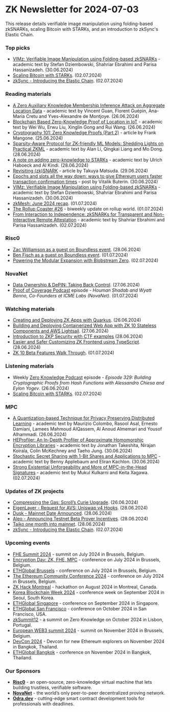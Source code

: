 # ZK Newsletter for 2024-07-03
This release details verifiable image manipulation using folding-based zkSNARKs, scaling Bitcoin with STARKs, and an introduction to zkSync's Elastic Chain.

### Top picks
* [VIMz: Verifiable Image Manipulation using Folding-based zkSNARKs](https://eprint.iacr.org/2024/1063.pdf) - academic text by Stefan Dziembowski, Shahriar Ebrahimi and Parisa Hassanizadeh. (30.06.2024)
* [Scaling Bitcoin with STARKs](https://www.youtube.com/watch?v=dhDbIAsBWx0). (02.07.2024)
* [zkSync - Introducing the Elastic Chain](https://zksync.mirror.xyz/BqdsMuLluf6AlWBgWOKoa587eQcFZq20zTf7dYblxsU). (02.07.2024)

### Reading materials
* [A Zero Auxiliary Knowledge Membership Inference Attack on Aggregate Location Data](https://arxiv.org/pdf/2406.18671) - academic text by Vincent Guan, Florent Guépin, Ana-Maria Cretu and Yves-Alexandre de Montjoye. (26.06.2024)
* [Blockchain Based Zero-Knowledge Proof of Location in IoT](https://arxiv.org/pdf/2406.18389) - academic text by Wei Wu, Erwu Liu, Xinglin Gong and Rui Wang. (26.06.2024)
* [Cryptography 101: Zero Knowledge Proofs (Part 2)](https://medium.com/@francomangone18/cryptography-101-zero-knowledge-proofs-part-2-9e14467ed0be) - article by Frank Mangone. (25.06.2024)
* [Sparsity-Aware Protocol for ZK-friendly ML Models: Shedding Lights on Practical ZKML](https://eprint.iacr.org/2024/1018.pdf) - academic text by Alan Li, Qingkai Liang and Mo Dong. (28.06.2024)
* [A note on adding zero-knowledge to STARKs](https://eprint.iacr.org/2024/1037.pdf) - academic text by Ulrich Haboeck and Al Kindi. (28.06.2024)
* [Revisiting (zk)SNARK](https://medium.com/@matsutakk/revisiting-zk-snark-580a6ca91403) - article by Takuya Matsuda. (29.06.2024)
* [Epochs and slots all the way down: ways to give Ethereum users faster transaction confirmation times](https://vitalik.eth.limo/general/2024/06/30/epochslot.html) - post by Vitalik Buterin. (30.06.2024)
* [VIMz: Verifiable Image Manipulation using Folding-based zkSNARKs](https://eprint.iacr.org/2024/1063.pdf) - academic text by Stefan Dziembowski, Shahriar Ebrahimi and Parisa Hassanizadeh. (30.06.2024)
* [zkMesh: June 2024 recap](https://zkmesh.substack.com/p/zkmesh-june-2024-recap). (01.07.2024)
* [The Rollup Coaster #26](https://taiko.mirror.xyz/2T7EvmF22vM2PS6dPw0bb5fns2cgc49ejwf2kzc6inQ) - biweekly update on rollup world. (01.07.2024)
* [From Interaction to Independence: zkSNARKs for Transparent and Non-Interactive Remote Attestation](https://eprint.iacr.org/2024/1068.pdf) - academic text by Shahriar Ebrahimi and Parisa Hassanizadeh. (02.07.2024)

### Risc0
* [Zac Williamson as a guest on Boundless event](https://x.com/RiscZero/status/1806475138852082081). (28.06.2024)
* [Ben Fisch as a guest on Boundless event](https://x.com/RiscZero/status/1807837397075337651). (01.07.2024)
* [Powering the Modular Expansion with Blobstream Zero](https://www.risczero.com/blog/powering-the-modular-expansion-with-blobstream-zero). (02.07.2024)

### NovaNet 
* [Data Ownership & DePIN: Taking Back Control](https://x.com/Farmsent_io/status/1806227412151120259). (27.06.2024)
* [Proof of Coverage Podcast](https://www.youtube.com/watch?v=2HzeD2fXpsI) episode - *Houman Shadab and Wyatt Benno, Co-Founders at ICME Labs (NovaNet)*. (01.07.2024)

### Watching materials
* [Creating and Deploying ZK Apps with Quarkus](https://www.youtube.com/watch?v=2Onl9AzuMAM). (26.06.2024)
* [Building and Deploying Containerized Web App with ZK 10 Stateless Components and AWS Lightsail](https://www.youtube.com/watch?v=1NEM06dXJfo). (27.06.2024)
* [Introduction to ZKP Security with CTF examples](https://www.youtube.com/watch?v=pCk9I4bjZ_4) (28.06.2024)
* [Easier and Safer Customizing ZK Frontend using TypeScript](https://www.youtube.com/watch?v=RDlbNNZr2PQ). (28.06.2024)
* [ZK 10 Beta Features Walk Through](https://www.youtube.com/watch?v=Z0SsSDeB7Ig). (01.07.2024)
 
### Listening materials
* Weekly [Zero Knowledge Podcast](https://zeroknowledge.fm/329-2/) episode - *Episode 329: Building Cryptographic Proofs from Hash Functions with Alessandro Chiesa and Eylon Yogev*. (26.06.2024) 
* [Scaling Bitcoin with STARKs](https://www.youtube.com/watch?v=dhDbIAsBWx0). (02.07.2024)

### MPC
* [A Quantization-based Technique for Privacy Preserving Distributed Learning](https://arxiv.org/pdf/2406.19418) - academic text by Maurizio Colombo, Rasool Asal, Ernesto Damiani, Lamees Mahmoud AlQassem, Al Anoud Almemari and Yousof Alhammadi. (26.06.2024)
* [HEProfiler: An In-Depth Profiler of Approximate Homomorphic Encryption Libraries](https://eprint.iacr.org/2024/1059.pdf) - academic text by Jonathan Takeshita, Nirajan Koirala, Colin McKechney and Taeho Jung. (30.06.2024)
* [Stochastic Secret Sharing with 1-Bit Shares and Applications to MPC](https://eprint.iacr.org/2024/1053.pdf) - academic text by Benny Applebaum and Eliran Kachlon. (30.06.2024)
* [Strong Existential Unforgeability and More of MPC-in-the-Head Signatures](https://eprint.iacr.org/2024/1069.pdf) - academic text by Mukul Kulkarni and Keita Xagawa. (02.07.2024)

### Updates of ZK projects
* [Compressing the Gas: Scroll’s Curie Upgrade](https://scroll.io/blog/compressing-the-gas-scrolls-curie-upgrade). (26.06.2024)
* [EigenLayer - Request for AVS: Uniswap v4 Hooks](https://www.blog.eigenlayer.xyz/univ4-hooks/). (28.06.2024)
* [Dusk - Mainnet Date Announced](https://dusk.network/news/dusk-announces-mainnet-date). (28.06.2024)
* [Aleo - Announcing Testnet Beta Prover Incentives](https://aleo.org/post/announcing-testnet-beta-prover-incentives/). (28.06.2024)
* [Taiko one month into mainnet](https://taiko.mirror.xyz/F_uTN4eXYH68VlDGn7cnbnjFm66AlYgcVSCaiXsmhoc). (28.06.2024)
* [zkSync - Introducing the Elastic Chain](https://zksync.mirror.xyz/BqdsMuLluf6AlWBgWOKoa587eQcFZq20zTf7dYblxsU). (02.07.2024)

### Upcoming events
* [FHE Summit 2024](https://twitter.com/FHEOnchain/status/1777666116455911823/photo/1/) - summit on July 2024 in Brussels, Belgium. 
* [Encryption Day: ZK, FHE, MPC](https://lu.ma/encrypt) - conference on July 2024 in Brussels, Belgium.
* [ETHGlobal Brussels](https://ethglobal.com/events/brussels) - conference on July 2024 in Brussels, Belgium. 
* [The Ethereum Community Conference 2024](https://ethcc.io/) - conference on July 2024 in Brussels, Belgium. 
* [ZK Hack Montreal](https://zk-hack-montreal.devfolio.co/) - hackathon on August 2024 in Montreal, Canada.
* [Korea Blockchain Week 2024](https://koreablockchainweek.com/) - conference week on September 2024 in Seoul, South Korea.
* [ETHGlobal Singapore](https://ethglobal.com/events/singapore2024) - conference on September 2024 in Singapore.
* [ETHGlobal San Francisco](https://ethglobal.com/events/sanfrancisco2024) - conference on October 2024 in San Francisco, USA.
* [zkSummit12](https://www.zksummit.com/) - a summit on Zero Knowledge on October 2024 in Lisbon, Portugal.
* [European WEB3 summit 2024](https://www.web3eurosummit.eu/) - summit on November 2024 in Brussels, Belgium.
* [DevCon 2024](https://devcon.org/) - Devcon for new Ethereum explorers on November 2024 in Bangkok, Thailand.
* [ETHGlobal Bangkok](https://ethglobal.com/events/bangkok) - conference on November 2024 in Bangkok, Thailand. 

### Our Sponsors
* **[Risc0](https://www.risczero.com/)** - an open-source, zero-knowledge virtual machine that lets building trustless, verifiable software.
* **[NovaNet](https://www.novanet.xyz/)** - the world’s only peer-to-peer decentralized proving network.
* **[Odra.dev](https://odra.dev)** - cutting-edge smart contract development tools for professionals with deadlines.
 